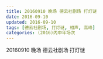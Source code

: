 ```yaml
---
title: 20160910 晚场 德云社剧场 打灯谜
date: 2016-09-10
updated: 2016-09-10
tags: [德云社剧场, 打灯谜, 相声, 高峰] 
categories: (2016)丙申年场次 
---
```

20160910 晚场 德云社剧场 打灯谜
